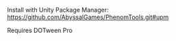 Install with Unity Package Manager:
https://github.com/AbyssalGames/PhenomTools.git#upm

Requires DOTween Pro
